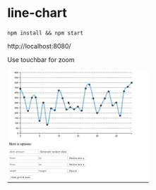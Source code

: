 # line-chart
``
npm install && npm start
``

http://localhost:8080/

Use touchbar for zoom

![](show.gif)

